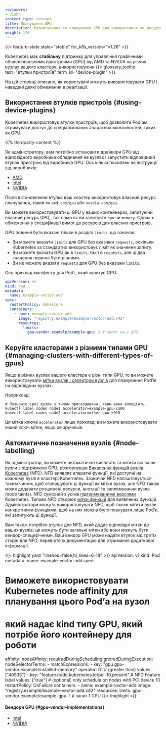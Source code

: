 ```yaml
---
reviewers:
- vishh
content_type: concept
title: Планування GPU
description: Налаштування та планування GPU для використання як ресурсу вузлів у кластері.
weight: 170
---
```


<!-- overview -->

{{< feature-state state="stable" for_k8s_version="v1.26" >}}

Kubernetes має **стабільну** підтримку для управління графічними обчислювальними пристроями (GPU) від AMD та NVIDIA на різних вузлах вашого кластера, використовуючи {{< glossary_tooltip text="втулки пристроїв" term_id="device-plugin" >}}.

На цій сторінці описано, як користувачі можуть використовувати GPU і наведені деякі обмеження в реалізації.

<!-- body -->

## Використання втулків пристроїв {#using-device-plugins}

Kubernetes використовує втулки пристроїв, щоб дозволити Podʼам отримувати доступ до спеціалізованих апаратних можливостей, таких як GPU.

{{% thirdparty-content %}}

Як адміністратору, вам потрібно встановити драйвери GPU від відповідного виробника обладнання на вузлах і запустити відповідний втулок пристрою від виробника GPU. Ось кілька посилань на інструкції від виробників:

* [AMD](https://github.com/RadeonOpenCompute/k8s-device-plugin#deployment)
* [Intel](https://intel.github.io/intel-device-plugins-for-kubernetes/cmd/gpu_plugin/README.html)
* [NVIDIA](https://github.com/NVIDIA/k8s-device-plugin#quick-start)

Після встановлення втулка ваш кластер використовує власний ресурс планування, такий як `amd.com/gpu` або `nvidia.com/gpu`.

Ви можете використовувати ці GPU у ваших контейнерах, запитуючи власний ресурс GPU,, так само як ви запитуєте `cpu` чи `memory`.
Однак є обмеження у специфікації вимог до ресурсів для власних пристроїв.

GPU повинні бути вказані тільки в розділі `limits`, що означає:

* Ви можете вказати `limits` для GPU без вказівки `requests`, оскільки Kubernetes за стандартно використовує ліміт як значення запиту.
* Ви можете вказати GPU як в `limits`, так і в `requests`, але ці два значення повинні бути рівними.
* Ви не можете вказати `requests` для GPU без вказівки `limits`.

Ось приклад маніфесту для Podʼі, який запитує GPU:

```yaml
apiVersion: v1
kind: Pod
metadata:
  name: example-vector-add
spec:
  restartPolicy: OnFailure
  containers:
    - name: example-vector-add
      image: "registry.example/example-vector-add:v42"
      resources:
        limits:
          gpu-vendor.example/example-gpu: 1 # запит на 1 GPU
```

## Керуйте кластерами з різними типами GPU {#managing-clusters-with-different-types-of-gpus}

Якщо в різних вузлах вашого кластера є різні типи GPU, то ви можете використовувати [мітки вузлів і селектори вузлів](/uk/docs/tasks/configure-pod-container/assign-pods-nodes/) для планування Podʼів на відповідних вузлах.

Наприклад:

```shell
# Позначте свої вузли з типом прискорювача, яким вони володіють.
kubectl label nodes node1 accelerator=example-gpu-x100
kubectl label nodes node2 accelerator=other-gpu-k915
```

Ця мітка ключа `accelerator` лише приклад; ви можете використовувати інший ключ мітки, якщо це зручніше.

## Автоматичне позначення вузлів {#node-labelling}

Як адміністратор, ви можете автоматично виявляти та мітити всі ваши вузли з підтримкою GPU, розгорнувши [Виявлення функцій вузлів Kubernetes](https://github.com/kubernetes-sigs/node-feature-discovery) (NFD). NFD виявляє апаратні функції, які доступні на кожному вузлі в кластері Kubernetes. Зазвичай NFD налаштовується таким чином, щоб оголошувати ці функції як мітки вузла, але NFD також може додавати розширені ресурси, анотації та заплямування вузла (node taints). NFD сумісний з усіма [підтримуваними версіями](/uk/releases/version-skew-policy/#supported-versions) Kubernetes. Типово NFD створює [мітки функцій](https://kubernetes-sigs.github.io/node-feature-discovery/master/usage/features.html) для виявлених функцій. Адміністратори можуть використовувати NFD, щоб також мітити вузли конкретними функціями, щоб на них можна було планувати лише Podʼи, які запитують ці функції.

Вам також потрібен втулок для NFD, який додає відповідні мітки до ваших вузлів; це можуть бути загальні мітки або вони можуть бути вендор-специфічними. Ваш вендор GPU може надати втулок від третіх сторін для NFD; перевірте їх документацію для отримання додаткової інформації.

{{< highlight yaml "linenos=false,hl_lines=6-18" >}}
apiVersion: v1
kind: Pod
metadata:
  name: example-vector-add
spec:
  # Виможете використовувати Kubernetes node affinity для планування цього Podʼа на вузол
  # який надає kind типу GPU, який потрібе його контейнеру для роботи
  affinity:
    nodeAffinity:
      requiredDuringSchedulingIgnoredDuringExecution:
        nodeSelectorTerms:
        - matchExpressions:
          - key: "gpu.gpu-vendor.example/installed-memory"
            operator: Gt # (greater than)
            values: ["40535"]
          - key: "feature.node.kubernetes.io/pci-10.present" # NFD Feature label
            values: ["true"] # (optional) only schedule on nodes with PCI device 10
  restartPolicy: OnFailure
  containers:
    - name: example-vector-add
      image: "registry.example/example-vector-add:v42"
      resources:
        limits:
          gpu-vendor.example/example-gpu: 1 # запит 1 GPU
{{< /highlight >}}

#### Вендори GPU {#gpu-vendor-implementations}

* [Intel](https://intel.github.io/intel-device-plugins-for-kubernetes/cmd/gpu_plugin/README.html)
* [NVIDIA](https://github.com/NVIDIA/k8s-device-plugin)
